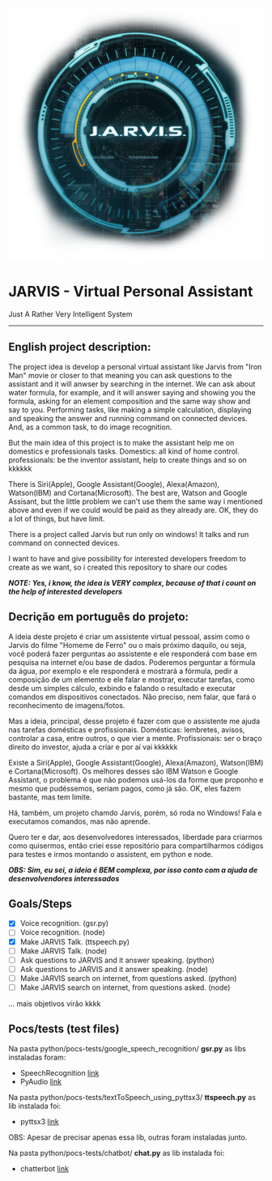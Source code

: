 ![jarvis image](jarvis-1.png)

# JARVIS - Virtual Personal Assistant
Just A Rather Very Intelligent System

***
## English project description:
The project idea is develop a personal virtual assistant like Jarvis from "Iron Man" movie or closer to that meaning you can ask questions to the assistant and it will anwser by searching in the internet. We can ask about water formula, for example, and it will answer saying and showing you the formula, asking for an element composition and the same way show and say to you. Performing tasks, like making a simple calculation, displaying and speaking the answer and running command on connected devices. And, as a common task, to do image recognition.

But the main idea of this project is to make the assistant help me on domestics e professionals tasks.
Domestics: all kind of home control.
professionals: be the inventor assistant, help to create things and so on kkkkkk

There is Siri(Apple), Google Assistant(Google), Alexa(Amazon), Watson(IBM) and Cortana(Microsoft). The best are, Watson and Google Assisant, but the little problem we can't use them the same way i mentioned above and even if we could would be paid as they already are. OK, they do a lot of things, but have limit.

There is a project called Jarvis but run only on windows! It talks and run command on connected devices.

I want to have and give possibility for interested developers freedom to create as we want, so i created this repository to share our codes

***NOTE: Yes, i know, the idea is VERY complex, because of that i count on the help of interested developers***


## Decrição em português do projeto:
A ideia deste projeto é criar um assistente virtual pessoal, assim como o Jarvis do filme "Homeme de Ferro" ou o mais próximo daquilo, ou seja, você poderá fazer perguntas ao assistente e ele responderá com base em pesquisa na internet e/ou base de dados. Poderemos perguntar a fórmula da água, por exemplo e ele responderá e mostrará a fórmula, pedir a composição de um elemento e ele falar e mostrar, executar tarefas, como desde um simples cálculo, exbindo e falando o resultado e executar comandos em dispositivos conectados. Não preciso, nem falar, que fará o reconhecimento de imagens/fotos.

Mas a ideia, principal, desse projeto é fazer com que o assistente me ajuda nas tarefas domésticas e profissionais.
Domésticas: lembretes, avisos, controlar a casa, entre outros, o que vier a mente.
Profissionais: ser o braço direito do investor, ajuda a criar e por aí vai kkkkkk 

Existe a Siri(Apple), Google Assistant(Google), Alexa(Amazon), Watson(IBM) e Cortana(Microsoft). Os melhores desses são IBM Watson e Google Assistant, o problema é que não podemos usá-los da forme que proponho e mesmo que pudéssemos, seriam pagos, como já são. OK, eles fazem bastante, mas tem limite.

Há, também, um projeto chamdo Jarvis, porém, só roda no Windows! Fala e executamos comandos, mas não aprende.

Quero ter e dar, aos desenvolvedores interessados, liberdade para criarmos como quisermos, então criei esse repositório para compartilharmos códigos para testes e irmos montando o assistent, em python e node.

***OBS: Sim, eu sei, a ideia é BEM complexa, por isso conto com a ajuda de desenvolvendores interessados***

## Goals/Steps
- [x] Voice recognition. (gsr.py)
- [ ] Voice recognition. (node)
- [x] Make JARVIS Talk. (ttspeech.py)
- [ ] Make JARVIS Talk. (node)
- [ ] Ask questions to JARVIS and it answer speaking. (python)
- [ ] Ask questions to JARVIS and it answer speaking. (node)
- [ ] Make JARVIS search on internet, from questions asked. (python)
- [ ] Make JARVIS search on internet, from questions asked. (node)

... mais objetivos virão kkkk


## Pocs/tests (test files)
Na pasta python/pocs-tests/google_speech_recognition/ **gsr.py** as libs instaladas foram:
* SpeechRecognition [link](https://pypi.org/project/SpeechRecognition/)
* PyAudio [link](https://pypi.org/project/PyAudio/)

Na pasta python/pocs-tests/textToSpeech_using_pyttsx3/ **ttspeech.py** as lib instalada foi:
* pyttsx3 [link](https://pypi.org/project/pyttsx3/)

OBS: Apesar de precisar apenas essa lib, outras foram instaladas junto.

Na pasta python/pocs-tests/chatbot/ **chat.py** as lib instalada foi:
* chatterbot [link](https://pypi.org/project/ChatterBot/)



